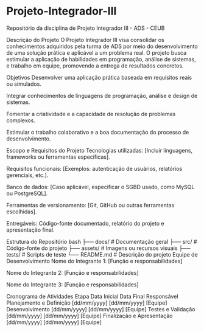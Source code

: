 # Projeto-Integrador-III
Repositório da disciplina de Projeto Integrador III - ADS - CEUB

Descrição do Projeto
O Projeto Integrador III visa consolidar os conhecimentos adquiridos pela turma de ADS por meio do desenvolvimento de uma solução prática e aplicável a um problema real. O projeto busca estimular a aplicação de habilidades em programação, análise de sistemas, e trabalho em equipe, promovendo a entrega de resultados concretos.

Objetivos
Desenvolver uma aplicação prática baseada em requisitos reais ou simulados.

Integrar conhecimentos de linguagens de programação, análise e design de sistemas.

Fomentar a criatividade e a capacidade de resolução de problemas complexos.

Estimular o trabalho colaborativo e a boa documentação do processo de desenvolvimento.

Escopo e Requisitos do Projeto
Tecnologias utilizadas: [Incluir linguagens, frameworks ou ferramentas específicas].

Requisitos funcionais: [Exemplos: autenticação de usuários, relatórios gerenciais, etc.].

Banco de dados: [Caso aplicável, especificar o SGBD usado, como MySQL ou PostgreSQL].

Ferramentas de versionamento: [Git, GitHub ou outras ferramentas escolhidas].

Entregáveis: Código-fonte documentado, relatório do projeto e apresentação final.

Estrutura do Repositório
bash
├── docs/                 # Documentação geral
├── src/                  # Código-fonte do projeto
├── assets/               # Imagens ou recursos visuais
├── tests/                # Scripts de teste
└── README.md             # Descrição do projeto
Equipe de Desenvolvimento
Nome do Integrante 1: [Função e responsabilidades]

Nome do Integrante 2: [Função e responsabilidades]

Nome do Integrante 3: [Função e responsabilidades]

Cronograma de Atividades
Etapa	Data Inicial	Data Final	Responsável
Planejamento e Definição	[dd/mm/yyyy]	[dd/mm/yyyy]	[Equipe]
Desenvolvimento	[dd/mm/yyyy]	[dd/mm/yyyy]	[Equipe]
Testes e Validação	[dd/mm/yyyy]	[dd/mm/yyyy]	[Equipe]
Finalização e Apresentação	[dd/mm/yyyy]	[dd/mm/yyyy]	[Equipe]
